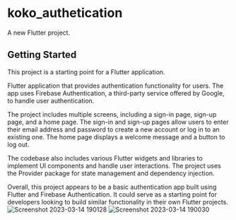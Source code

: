 # koko_authetication

A new Flutter project.

## Getting Started

This project is a starting point for a Flutter application.

Flutter application that provides authentication functionality for users. The app uses Firebase Authentication, a third-party service offered by Google, to handle user authentication.

The project includes multiple screens, including a sign-in page, sign-up page, and a home page. The sign-in and sign-up pages allow users to enter their email address and password to create a new account or log in to an existing one. The home page displays a welcome message and a button to log out.

The codebase also includes various Flutter widgets and libraries to implement UI components and handle user interactions. The project uses the Provider package for state management and dependency injection.

Overall, this project appears to be a basic authentication app built using Flutter and Firebase Authentication. It could serve as a starting point for developers looking to build similar functionality in their own Flutter projects.
![Screenshot 2023-03-14 190128](https://user-images.githubusercontent.com/109867094/225017805-99241c7c-3023-4d66-ab15-756719cd019d.png)
![Screenshot 2023-03-14 190030](https://user-images.githubusercontent.com/109867094/225017816-33b4cba0-d59d-4302-a8ff-540f6ebfeb3b.png)


